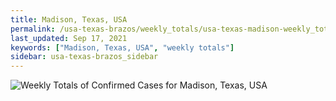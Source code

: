 ```yaml
---
title: Madison, Texas, USA
permalink: /usa-texas-brazos/weekly_totals/usa-texas-madison-weekly_totals.html
last_updated: Sep 17, 2021
keywords: ["Madison, Texas, USA", "weekly totals"]
sidebar: usa-texas-brazos_sidebar
---
```


![Weekly Totals of Confirmed Cases for Madison, Texas, USA](/covid_tracker/images/graphs/usa-texas-madison-weekly_totals_graph.png)
